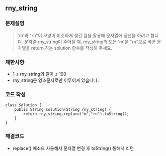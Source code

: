 
## rny_string

### 문제설명
> 'm'과 "rn"이 모양이 비슷하게 생긴 점을 활용해 문자열에 장난을 하려고 합니다. 
문자열 rny_string이 주어질 때, rny_string의 모든 'm'을 "rn"으로 바꾼 문자열을 return 하는 solution 함수를 작성해 주세요.

### 제한사항
+ 1 ≤ rny_string의 길이 ≤ 100
+ rny_string은 영소문자로만 이루어져 있습니다.


### 코드 작성
~~~
class Solution {
    public String solution(String rny_string) {
        return rny_string.replace("m","rn").toString();
    }
}
~~~

### 해결코드
+ replace() 메소드 사용해서 문자열 변경 후 toString() 통해서 리턴

